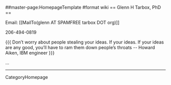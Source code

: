 ##master-page:HomepageTemplate
#format wiki
== Glenn H Tarbox, PhD ==

Email: [[MailTo(glenn AT SPAMFREE tarbox DOT org)]]

206-494-0819

{{{
Don’t worry about people stealing your ideas. If your ideas.  If your ideas
are any good, you’ll have to ram them down people’s throats -- Howard Aiken, IBM engineer
}}}


...

----
CategoryHomepage
